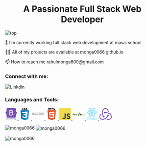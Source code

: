 <h1 align="center">A Passionate Full Stack Web Developer</h1>
<div margin="auto"><img  src="https://d2gg9evh47fn9z.cloudfront.net/800px_COLOURBOX30297150.jpg" alt="top"  /></div>


<p align="left">
🔭 I’m currently working full stack web development at masai school
</p>
<p align="left">
👨‍💻 All of my projects are available at monga0066.github.io
</p>
<p align="left">
📫 How to reach me rahulmonga600@gmail.com
</p>
<h3 align="left">Connect with me:</h3>
<img src="https://pngimg.com/uploads/linkedIn/linkedIn_PNG6.png" alt="Linkdin" width="40" height="40" />


<h3 align="left">Languages and Tools:</h3>
<p align="left"> <a href="https://getbootstrap.com" target="_blank" rel="noreferrer"> <img src="https://raw.githubusercontent.com/devicons/devicon/master/icons/bootstrap/bootstrap-plain-wordmark.svg" alt="bootstrap" width="40" height="40"/> </a> <a href="https://www.w3schools.com/css/" target="_blank" rel="noreferrer"> <img src="https://raw.githubusercontent.com/devicons/devicon/master/icons/css3/css3-original-wordmark.svg" alt="css3" width="40" height="40"/> </a> <a href="https://expressjs.com" target="_blank" rel="noreferrer"> <img src="https://raw.githubusercontent.com/devicons/devicon/master/icons/express/express-original-wordmark.svg" alt="express" width="40" height="40"/> </a> <a href="https://www.w3.org/html/" target="_blank" rel="noreferrer"> <img src="https://raw.githubusercontent.com/devicons/devicon/master/icons/html5/html5-original-wordmark.svg" alt="html5" width="40" height="40"/> </a> <a href="https://developer.mozilla.org/en-US/docs/Web/JavaScript" target="_blank" rel="noreferrer"> <img src="https://raw.githubusercontent.com/devicons/devicon/master/icons/javascript/javascript-original.svg" alt="javascript" width="40" height="40"/> </a> <a href="https://nodejs.org" target="_blank" rel="noreferrer"> <img src="https://raw.githubusercontent.com/devicons/devicon/master/icons/nodejs/nodejs-original-wordmark.svg" alt="nodejs" width="40" height="40"/> </a> <a href="https://reactjs.org/" target="_blank" rel="noreferrer"> <img src="https://raw.githubusercontent.com/devicons/devicon/master/icons/react/react-original-wordmark.svg" alt="react" width="40" height="40"/> </a> <a href="https://redux.js.org" target="_blank" rel="noreferrer"> <img src="https://raw.githubusercontent.com/devicons/devicon/master/icons/redux/redux-original.svg" alt="redux" width="40" height="40"/> </a> </p>

<p><img align="left" src="https://github-readme-stats.vercel.app/api/top-langs?username=monga0066&show_icons=true&locale=en&layout=compact" alt="monga0066" /></p>

<p>&nbsp;<img align="center" src="https://github-readme-stats.vercel.app/api?username=monga0066&show_icons=true&locale=en" alt="monga0066" /></p>

<p><img align="center" src="https://github-readme-streak-stats.herokuapp.com/?user=monga0066&" alt="monga0066" /></p>
